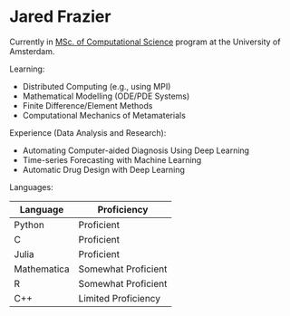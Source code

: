# Jared Frazier

Currently in [MSc. of Computational Science](https://www.uva.nl/en/programmes/masters/computational-science/computational-science.html) program at the University of Amsterdam.

Learning:
* Distributed Computing (e.g., using MPI)
* Mathematical Modelling (ODE/PDE Systems)
* Finite Difference/Element Methods
* Computational Mechanics of Metamaterials

Experience (Data Analysis and Research):
* Automating Computer-aided Diagnosis Using Deep Learning
* Time-series Forecasting with Machine Learning
* Automatic Drug Design with Deep Learning

Languages:

| Language    | Proficiency |
| ----------- | ----------- |
| Python      | Proficient       |
| C           | Proficient        |
| Julia       | Proficient|
| Mathematica | Somewhat Proficient |
| R           | Somewhat Proficient |
| C++         | Limited Proficiency |


<!-- [![Top Langs](https://github-readme-stats.vercel.app/api/top-langs/?username=jfdev001)](https://github.com/anuraghazra/github-readme-stats) -->

<!--
**jfdev001/jfdev001** is a ✨ _special_ ✨ repository because its `README.md` (this file) appears on your GitHub profile.

Here are some ideas to get you started:

- 🔭 I’m currently working on ...
- 🌱 I’m currently learning ...
- 👯 I’m looking to collaborate on ...
- 🤔 I’m looking for help with ...
- 💬 Ask me about ...
- 📫 How to reach me: ...
- 😄 Pronouns: ...
- ⚡ Fun fact: ...
-->
